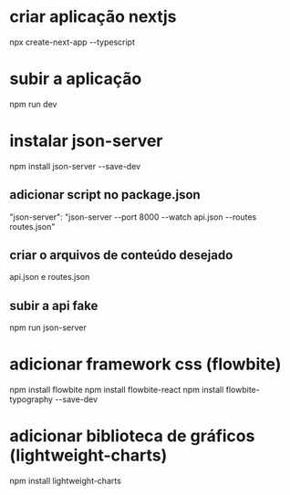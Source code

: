 # criar aplicação nextjs
npx create-next-app --typescript

# subir a aplicação
npm run dev

# instalar json-server
npm install json-server --save-dev

## adicionar script no package.json
"json-server": "json-server --port 8000 --watch api.json --routes routes.json"

## criar o arquivos de conteúdo desejado
api.json e routes.json

## subir a api fake
npm run json-server

# adicionar framework css (flowbite)
npm install flowbite
npm install flowbite-react
npm install flowbite-typography --save-dev

# adicionar biblioteca de gráficos (lightweight-charts)
npm install lightweight-charts
